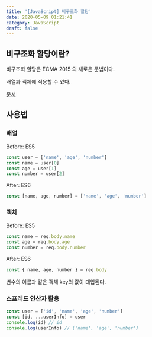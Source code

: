 ```yaml
---
title: '[JavaScript] 비구조화 할당'
date: 2020-05-09 01:21:41
category: JavaScript
draft: false
---
```


## 비구조화 할당이란?

비구조화 할당은 ECMA 2015 의 새로운 문법이다.

배열과 객체에 적용할 수 있다.

[문서](https://developer.mozilla.org/ko/docs/Web/JavaScript/Reference/Operators/Destructuring_assignment)

## 사용법

### 배열

Before: ES5

```js
const user = ['name', 'age', 'number']
const name = user[0]
const age = user[1]
const number = user[2]
```

After: ES6

```js
const [name, age, number] = ['name', 'age', 'number']
```

### 객체

Before: ES5

```js
const name = req.body.name
const age = req.body.age
const number = req.body.number
```

After: ES6

```js
const { name, age, number } = req.body
```

변수의 이름과 같은 객체 key의 값이 대입된다.

### 스프레드 연산자 활용

```js
const user = ['id', 'name', 'age', 'number']
const [id, ...userInfo] = user
console.log(id) // id
console.log(userInfo) // ['name', 'age', 'number']
```
